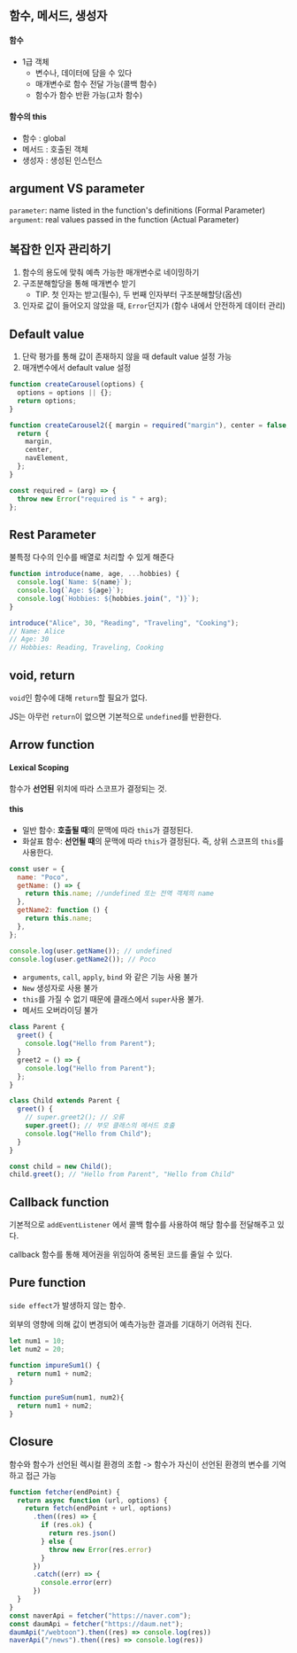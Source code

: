 ## 함수, 메서드, 생성자

#### 함수

- 1급 객체
  - 변수나, 데이터에 담을 수 있다
  - 매개변수로 함수 전달 가능(콜백 함수)
  - 함수가 함수 반환 가능(고차 함수)

#### 함수의 this

- 함수 : global
- 메서드 : 호출된 객체
- 생성자 : 생성된 인스턴스

## argument VS parameter

`parameter`: name listed in the function's definitions (Formal Parameter)
`argument`: real values passed in the function (Actual Parameter)

## 복잡한 인자 관리하기

1. 함수의 용도에 맞춰 예측 가능한 매개변수로 네이밍하기
2. 구조분해할당을 통해 매개변수 받기
   - TIP. 첫 인자는 받고(필수), 두 번째 인자부터 구조분해할당(옵션)
3. 인자로 값이 들어오지 않았을 때, `Error`던지가 (함수 내에서 안전하게 데이터 관리)

## Default value

1. 단락 평가를 통해 값이 존재하지 않을 때 default value 설정 가능
2. 매개변수에서 default value 설정

```javascript
function createCarousel(options) {
  options = options || {};
  return options;
}

function createCarousel2({ margin = required("margin"), center = false, navElement = "div" } = {}) {
  return {
    margin,
    center,
    navElement,
  };
}

const required = (arg) => {
  throw new Error("required is " + arg);
};
```

## Rest Parameter

불특정 다수의 인수를 배열로 처리할 수 있게 해준다

```javascript
function introduce(name, age, ...hobbies) {
  console.log(`Name: ${name}`);
  console.log(`Age: ${age}`);
  console.log(`Hobbies: ${hobbies.join(", ")}`);
}

introduce("Alice", 30, "Reading", "Traveling", "Cooking");
// Name: Alice
// Age: 30
// Hobbies: Reading, Traveling, Cooking
```

## void, return

`void`인 함수에 대해 `return`할 필요가 없다.

JS는 아무런 `return`이 없으면 기본적으로 `undefined`를 반환한다.

## Arrow function

#### Lexical Scoping

함수가 **선언된** 위치에 따라 스코프가 결정되는 것.

#### this

- 일반 함수: **호출될 때**의 문맥에 따라 `this`가 결정된다.
- 화살표 함수: **선언될 때**의 문맥에 따라 `this`가 결정된다. 즉, 상위 스코프의 `this`를 사용한다.

```javascript
const user = {
  name: "Poco",
  getName: () => {
    return this.name; //undefined 또는 전역 객체의 name
  },
  getName2: function () {
    return this.name;
  },
};

console.log(user.getName()); // undefined
console.log(user.getName2()); // Poco
```

- `arguments`, `call`, `apply`, `bind` 와 같은 기능 사용 불가
- `New` 생성자로 사용 불가
- `this`를 가질 수 없기 때문에 클래스에서 `super`사용 불가.
- 메서드 오버라이딩 불가

```javascript
class Parent {
  greet() {
    console.log("Hello from Parent");
  }
  greet2 = () => {
    console.log("Hello from Parent");
  };
}

class Child extends Parent {
  greet() {
    // super.greet2(); // 오류
    super.greet(); // 부모 클래스의 메서드 호출
    console.log("Hello from Child");
  }
}

const child = new Child();
child.greet(); // "Hello from Parent", "Hello from Child"
```

## Callback function

기본적으로 `addEventListener` 에서 콜백 함수를 사용하여 해당 함수를 전달해주고 있다.

callback 함수를 통해 제어권을 위임하여 중복된 코드를 줄일 수 있다.

## Pure function

`side effect`가 발생하지 않는 함수.

외부의 영향에 의해 값이 변경되어 예측가능한 결과를 기대하기 어려워 진다.

```javascript
let num1 = 10;
let num2 = 20;

function impureSum1() {
  return num1 + num2;
}

function pureSum(num1, num2){
  return num1 + num2;
}
```

## Closure

함수와 함수가 선언된 렉시컬 환경의 조합
-> 함수가 자신이 선언된 환경의 변수를 기억하고 접근 가능

```javascript
function fetcher(endPoint) {
  return async function (url, options) {
    return fetch(endPoint + url, options)
      .then((res) => {
        if (res.ok) {
          return res.json()
        } else {
          throw new Error(res.error)
        }
      })
      .catch((err) => {
        console.error(err)
      })
  }
}
const naverApi = fetcher("https://naver.com");
const daumApi = fetcher("https://daum.net");
daumApi("/webtoon").then((res) => console.log(res))
naverApi("/news").then((res) => console.log(res))
```

